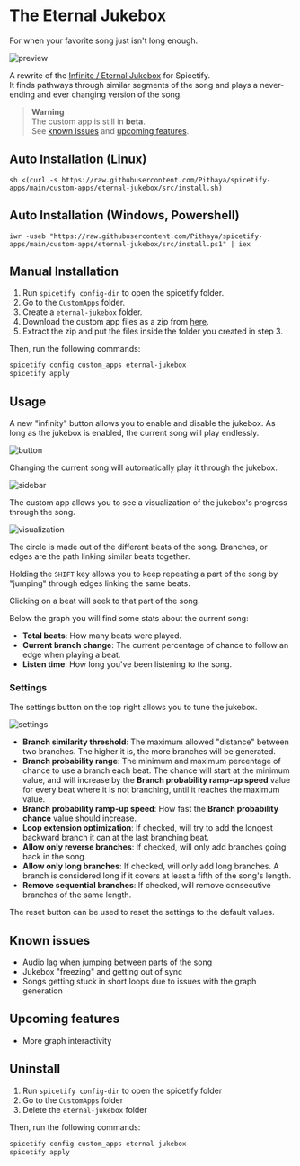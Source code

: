 # The Eternal Jukebox

For when your favorite song just isn't long enough.

![preview](https://raw.githubusercontent.com/Pithaya/spicetify-apps/main/custom-apps/eternal-jukebox/preview.png)

A rewrite of the [Infinite / Eternal Jukebox](https://eternalbox.dev/jukebox_index.html) for Spicetify.  
It finds pathways through similar segments of the song and plays a never-ending and ever changing version of the song.

> **Warning**  
> The custom app is still in **beta**.  
> See [known issues](#known-issues) and [upcoming features](#upcoming-features).


## Auto Installation (Linux)
```
sh <(curl -s https://raw.githubusercontent.com/Pithaya/spicetify-apps/main/custom-apps/eternal-jukebox/src/install.sh)

```

## Auto Installation (Windows, Powershell)
```
iwr -useb "https://raw.githubusercontent.com/Pithaya/spicetify-apps/main/custom-apps/eternal-jukebox/src/install.ps1" | iex

```

## Manual Installation

1. Run `spicetify config-dir` to open the spicetify folder.
2. Go to the `CustomApps` folder.
3. Create a `eternal-jukebox` folder.
4. Download the custom app files as a zip from [here](https://github.com/Pithaya/spicetify-apps-dist/archive/refs/heads/dist/eternal-jukebox.zip).
5. Extract the zip and put the files inside the folder you created in step 3.

Then, run the following commands:

```sh
spicetify config custom_apps eternal-jukebox
spicetify apply
```

## Usage

A new "infinity" button allows you to enable and disable the jukebox. As long as the jukebox is enabled, the current song will play endlessly.

![button](https://raw.githubusercontent.com/Pithaya/spicetify-apps/main/custom-apps/eternal-jukebox/docs/button.JPG)

Changing the current song will automatically play it through the jukebox.

![sidebar](https://raw.githubusercontent.com/Pithaya/spicetify-apps/main/custom-apps/eternal-jukebox/docs/sidebar.JPG)

The custom app allows you to see a visualization of the jukebox's progress through the song.

![visualization](https://raw.githubusercontent.com/Pithaya/spicetify-apps/main/custom-apps/eternal-jukebox/docs/visualization.png)

The circle is made out of the different beats of the song. Branches, or edges are the path linking similar beats together.

Holding the `SHIFT` key allows you to keep repeating a part of the song by "jumping" through edges linking the same beats.

Clicking on a beat will seek to that part of the song.

Below the graph you will find some stats about the current song:

-   **Total beats**: How many beats were played.
-   **Current branch change**: The current percentage of chance to follow an edge when playing a beat.
-   **Listen time**: How long you've been listening to the song.

### Settings

The settings button on the top right allows you to tune the jukebox.

![settings](https://raw.githubusercontent.com/Pithaya/spicetify-apps/main/custom-apps/eternal-jukebox/docs/settings.png)

-   **Branch similarity threshold**: The maximum allowed "distance" between two branches. The higher it is, the more branches will be generated.
-   **Branch probability range**: The minimum and maximum percentage of chance to use a branch each beat. The chance will start at the minimum value, and will increase by the **Branch probability ramp-up speed** value for every beat where it is not branching, until it reaches the maximum value.
-   **Branch probability ramp-up speed**: How fast the **Branch probability chance** value should increase.
-   **Loop extension optimization**: If checked, will try to add the longest backward branch it can at the last branching beat.
-   **Allow only reverse branches**: If checked, will only add branches going back in the song.
-   **Allow only long branches**: If checked, will only add long branches. A branch is considered long if it covers at least a fifth of the song's length.
-   **Remove sequential branches**: If checked, will remove consecutive branches of the same length.

The reset button can be used to reset the settings to the default values.

## Known issues

-   Audio lag when jumping between parts of the song
-   Jukebox "freezing" and getting out of sync
-   Songs getting stuck in short loops due to issues with the graph generation

## Upcoming features

-   More graph interactivity

## Uninstall

1. Run `spicetify config-dir` to open the spicetify folder
2. Go to the `CustomApps` folder
3. Delete the `eternal-jukebox` folder

Then, run the following commands:

```sh
spicetify config custom_apps eternal-jukebox-
spicetify apply
```
